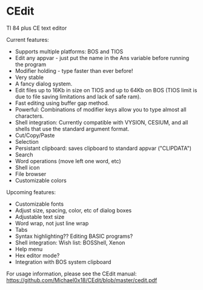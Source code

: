 # CEdit
TI 84 plus CE text editor

Current features:

 - Supports multiple platforms: BOS and TIOS
 - Edit any appvar - just put the name in the Ans variable before running the program
 - Modifier holding - type faster than ever before!
 - Very stable
 - A fancy dialog system.
 - Edit files up to 16Kb in size on TIOS and up to 64Kb on BOS (TIOS limit is due to file saving limitations and lack of safe ram).
 - Fast editing using buffer gap method.
 - Powerful: Combinations of modifier keys allow you to type almost all characters.
 - Shell integration: Currently compatible with VYSION, CESIUM, and all shells that use the standard argument format.
 - Cut/Copy/Paste
 - Selection
 - Persistant clipboard: saves clipboard to standard appvar ("CLIPDATA")
 - Search
 - Word operations (move left one word, etc)
 - Shell icon
 - File browser
 - Customizable colors

Upcoming features:
 - Customizable fonts
 - Adjust size, spacing, color, etc of dialog boxes
 - Adjustable text size
 - Word wrap, not just line wrap
 - Tabs
 - Syntax highlighting?? Editing BASIC programs?
 - Shell integration: Wish list: BOSShell, Xenon
 - Help menu
 - Hex editor mode?
 - Integration with BOS system clipboard

For usage information, please see the CEdit manual: https://github.com/Michael0x18/CEdit/blob/master/cedit.pdf
